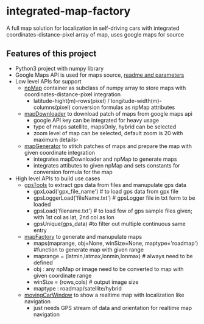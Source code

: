 # integrated-map-factory
A full map solution for localization in self-driving cars with integrated coordinates-distance-pixel array of map, uses google maps for source

## Features of this project
* Python3 project with numpy library
* Google Maps API is used for maps source, [readme and parameters](googleMaps.md)
* Low level APIs for support
  * [npMap](npMap.py) container as subclass of numpy array to store maps with coordinates-distance-pixel integration
    * latitude-hight(m)-rows(pixel) / longitude-width(m)-columns(pixel) conversion formulas as npMap attributes
  * [mapDownloader](mapDownloader.py) to download patch of maps from google maps api
    * google API key can be integrated for heavy usage
    * type of maps satellite, mapsOnly, hybrid can be selected
    * zoom level of map can be selected, default zoom is 20 with maximum details-
  * [mapGenerator](mapGenerator.py) to stitch patches of maps and prepare the map with given coordinate integration
    * integrates mapDownloader and npMap to generate maps 
    * integrates attibutes to given npMap and sets constants for conversion formula for the map
* High level APIs to build use cases
  * [gpsTools](gpsTools.py) to extract gps data from files and manupulate gps data
    * gpxLoad('gpx_file_name')  # to load gps data from gpx file
    * gpsLoggerLoad('fileName.txt') # gpsLogger file in txt form to be loaded
    * gpsLoad('filename.txt') # to load few of gps sample files given; with 1st col as lat, 2nd col as lon
    * gpsUnique(gps_data) #to filter out multiple continuous same entry
  * [mapFactory](mapFactory.py) to generate and manupulate maps
    * maps(maprange, obj=None, winSize=None, maptype='roadmap') #function to generate map with given range
    * maprange = (latmin,latmax,lonmin,lonmax) # always need to be defined
    * obj : any npMap or image need to be converted to map with given coordinate range    
    * winSize = (rows,cols) # output image size
    * maptype : roadmap/satellite/hybrid
  * [movingCarWindow](movingCarWindow.py) to show a realtime map with localization like navigation
    * just needs GPS stream of data and orientation for realtime map navigation
  
